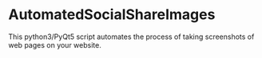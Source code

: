 # AutomatedSocialShareImages
This python3/PyQt5 script automates the process of taking screenshots of web pages on your website.
